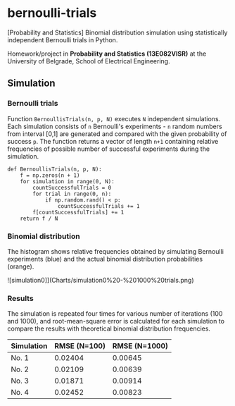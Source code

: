 # bernoulli-trials
[Probability and Statistics] Binomial distribution simulation using statistically independent Bernoulli trials in Python.

Homework/project in **Probability and Statistics (13E082VISR)** at the University of Belgrade, School of Electrical Engineering.

## Simulation

### Bernoulli trials

Function `BernoullisTrials(n, p, N)` executes `N` independent simulations. Each simulation consists of `n` Bernoulli's experiments - `n` random numbers from interval [0,1] are generated and compared with the given probability of success `p`. The function returns a vector of length `n+1` containing relative frequencies of possible number of successful experiments during the simulation.

```
def BernoullisTrials(n, p, N):
	f = np.zeros(n + 1)
	for simulation in range(0, N):
		countSuccessfulTrials = 0
		for trial in range(0, n):
			if np.random.rand() < p:
				countSuccessfulTrials += 1
		f[countSuccessfulTrials] += 1
	return f / N
```

### Binomial distribution

The histogram shows relative frequencies obtained by simulating Bernoulli experiments (blue) and the actual binomial distribution probabilities (orange).

![simulation0]](Charts/simulation0%20-%201000%20trials.png)

### Results

The simulation is repeated four times for various number of iterations (100 and 1000), and root-mean-square error is calculated for each simulation to compare the results with theoretical binomial distribution frequencies.

| Simulation | RMSE (N=100)  | RMSE (N=1000) |
| ---------- | ------------- | ------------- |
| No. 1      | 0.02404       | 0.00645       |
| No. 2      | 0.02109       | 0.00639       |
| No. 3      | 0.01871       | 0.00914       |
| No. 4      | 0.02452       | 0.00823       |
